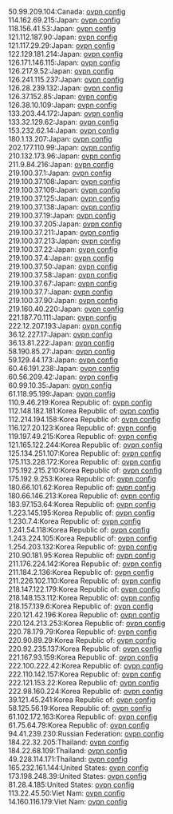 50.99.209.104:Canada: [ovpn config](vpn/50_99_209_104.ovpn)  
114.162.69.215:Japan: [ovpn config](vpn/114_162_69_215.ovpn)  
118.156.41.53:Japan: [ovpn config](vpn/118_156_41_53.ovpn)  
121.112.187.90:Japan: [ovpn config](vpn/121_112_187_90.ovpn)  
121.117.29.29:Japan: [ovpn config](vpn/121_117_29_29.ovpn)  
122.129.181.214:Japan: [ovpn config](vpn/122_129_181_214.ovpn)  
126.171.146.115:Japan: [ovpn config](vpn/126_171_146_115.ovpn)  
126.217.9.52:Japan: [ovpn config](vpn/126_217_9_52.ovpn)  
126.241.115.237:Japan: [ovpn config](vpn/126_241_115_237.ovpn)  
126.28.239.132:Japan: [ovpn config](vpn/126_28_239_132.ovpn)  
126.37.152.85:Japan: [ovpn config](vpn/126_37_152_85.ovpn)  
126.38.10.109:Japan: [ovpn config](vpn/126_38_10_109.ovpn)  
133.203.44.172:Japan: [ovpn config](vpn/133_203_44_172.ovpn)  
133.32.129.62:Japan: [ovpn config](vpn/133_32_129_62.ovpn)  
153.232.62.14:Japan: [ovpn config](vpn/153_232_62_14.ovpn)  
180.1.13.207:Japan: [ovpn config](vpn/180_1_13_207.ovpn)  
202.177.110.99:Japan: [ovpn config](vpn/202_177_110_99.ovpn)  
210.132.173.96:Japan: [ovpn config](vpn/210_132_173_96.ovpn)  
211.9.84.216:Japan: [ovpn config](vpn/211_9_84_216.ovpn)  
219.100.37.1:Japan: [ovpn config](vpn/219_100_37_1.ovpn)  
219.100.37.108:Japan: [ovpn config](vpn/219_100_37_108.ovpn)  
219.100.37.109:Japan: [ovpn config](vpn/219_100_37_109.ovpn)  
219.100.37.125:Japan: [ovpn config](vpn/219_100_37_125.ovpn)  
219.100.37.138:Japan: [ovpn config](vpn/219_100_37_138.ovpn)  
219.100.37.19:Japan: [ovpn config](vpn/219_100_37_19.ovpn)  
219.100.37.205:Japan: [ovpn config](vpn/219_100_37_205.ovpn)  
219.100.37.211:Japan: [ovpn config](vpn/219_100_37_211.ovpn)  
219.100.37.213:Japan: [ovpn config](vpn/219_100_37_213.ovpn)  
219.100.37.22:Japan: [ovpn config](vpn/219_100_37_22.ovpn)  
219.100.37.4:Japan: [ovpn config](vpn/219_100_37_4.ovpn)  
219.100.37.50:Japan: [ovpn config](vpn/219_100_37_50.ovpn)  
219.100.37.58:Japan: [ovpn config](vpn/219_100_37_58.ovpn)  
219.100.37.67:Japan: [ovpn config](vpn/219_100_37_67.ovpn)  
219.100.37.7:Japan: [ovpn config](vpn/219_100_37_7.ovpn)  
219.100.37.90:Japan: [ovpn config](vpn/219_100_37_90.ovpn)  
219.160.40.220:Japan: [ovpn config](vpn/219_160_40_220.ovpn)  
221.187.70.111:Japan: [ovpn config](vpn/221_187_70_111.ovpn)  
222.12.207.193:Japan: [ovpn config](vpn/222_12_207_193.ovpn)  
36.12.227.17:Japan: [ovpn config](vpn/36_12_227_17.ovpn)  
36.13.81.222:Japan: [ovpn config](vpn/36_13_81_222.ovpn)  
58.190.85.27:Japan: [ovpn config](vpn/58_190_85_27.ovpn)  
59.129.44.173:Japan: [ovpn config](vpn/59_129_44_173.ovpn)  
60.46.191.238:Japan: [ovpn config](vpn/60_46_191_238.ovpn)  
60.56.209.42:Japan: [ovpn config](vpn/60_56_209_42.ovpn)  
60.99.10.35:Japan: [ovpn config](vpn/60_99_10_35.ovpn)  
61.118.95.199:Japan: [ovpn config](vpn/61_118_95_199.ovpn)  
110.9.46.219:Korea Republic of: [ovpn config](vpn/110_9_46_219.ovpn)  
112.148.182.181:Korea Republic of: [ovpn config](vpn/112_148_182_181.ovpn)  
112.214.194.158:Korea Republic of: [ovpn config](vpn/112_214_194_158.ovpn)  
116.127.20.123:Korea Republic of: [ovpn config](vpn/116_127_20_123.ovpn)  
119.197.49.215:Korea Republic of: [ovpn config](vpn/119_197_49_215.ovpn)  
121.165.122.244:Korea Republic of: [ovpn config](vpn/121_165_122_244.ovpn)  
125.134.251.107:Korea Republic of: [ovpn config](vpn/125_134_251_107.ovpn)  
175.113.228.172:Korea Republic of: [ovpn config](vpn/175_113_228_172.ovpn)  
175.192.215.210:Korea Republic of: [ovpn config](vpn/175_192_215_210.ovpn)  
175.192.9.253:Korea Republic of: [ovpn config](vpn/175_192_9_253.ovpn)  
180.66.101.62:Korea Republic of: [ovpn config](vpn/180_66_101_62.ovpn)  
180.66.146.213:Korea Republic of: [ovpn config](vpn/180_66_146_213.ovpn)  
183.97.153.64:Korea Republic of: [ovpn config](vpn/183_97_153_64.ovpn)  
1.223.145.195:Korea Republic of: [ovpn config](vpn/1_223_145_195.ovpn)  
1.230.7.4:Korea Republic of: [ovpn config](vpn/1_230_7_4.ovpn)  
1.241.54.118:Korea Republic of: [ovpn config](vpn/1_241_54_118.ovpn)  
1.243.224.105:Korea Republic of: [ovpn config](vpn/1_243_224_105.ovpn)  
1.254.203.132:Korea Republic of: [ovpn config](vpn/1_254_203_132.ovpn)  
210.90.181.95:Korea Republic of: [ovpn config](vpn/210_90_181_95.ovpn)  
211.176.224.142:Korea Republic of: [ovpn config](vpn/211_176_224_142.ovpn)  
211.184.2.136:Korea Republic of: [ovpn config](vpn/211_184_2_136.ovpn)  
211.226.102.110:Korea Republic of: [ovpn config](vpn/211_226_102_110.ovpn)  
218.147.122.179:Korea Republic of: [ovpn config](vpn/218_147_122_179.ovpn)  
218.148.153.112:Korea Republic of: [ovpn config](vpn/218_148_153_112.ovpn)  
218.157.139.6:Korea Republic of: [ovpn config](vpn/218_157_139_6.ovpn)  
220.121.42.196:Korea Republic of: [ovpn config](vpn/220_121_42_196.ovpn)  
220.124.213.253:Korea Republic of: [ovpn config](vpn/220_124_213_253.ovpn)  
220.78.179.79:Korea Republic of: [ovpn config](vpn/220_78_179_79.ovpn)  
220.90.89.29:Korea Republic of: [ovpn config](vpn/220_90_89_29.ovpn)  
220.92.235.137:Korea Republic of: [ovpn config](vpn/220_92_235_137.ovpn)  
221.167.93.159:Korea Republic of: [ovpn config](vpn/221_167_93_159.ovpn)  
222.100.222.42:Korea Republic of: [ovpn config](vpn/222_100_222_42.ovpn)  
222.110.142.157:Korea Republic of: [ovpn config](vpn/222_110_142_157.ovpn)  
222.121.153.22:Korea Republic of: [ovpn config](vpn/222_121_153_22.ovpn)  
222.98.160.224:Korea Republic of: [ovpn config](vpn/222_98_160_224.ovpn)  
39.121.45.241:Korea Republic of: [ovpn config](vpn/39_121_45_241.ovpn)  
58.125.56.19:Korea Republic of: [ovpn config](vpn/58_125_56_19.ovpn)  
61.102.172.163:Korea Republic of: [ovpn config](vpn/61_102_172_163.ovpn)  
61.75.64.79:Korea Republic of: [ovpn config](vpn/61_75_64_79.ovpn)  
94.41.239.230:Russian Federation: [ovpn config](vpn/94_41_239_230.ovpn)  
184.22.32.205:Thailand: [ovpn config](vpn/184_22_32_205.ovpn)  
184.22.68.109:Thailand: [ovpn config](vpn/184_22_68_109.ovpn)  
49.228.114.171:Thailand: [ovpn config](vpn/49_228_114_171.ovpn)  
165.232.161.144:United States: [ovpn config](vpn/165_232_161_144.ovpn)  
173.198.248.39:United States: [ovpn config](vpn/173_198_248_39.ovpn)  
81.28.4.185:United States: [ovpn config](vpn/81_28_4_185.ovpn)  
113.22.45.50:Viet Nam: [ovpn config](vpn/113_22_45_50.ovpn)  
14.160.116.179:Viet Nam: [ovpn config](vpn/14_160_116_179.ovpn)  

